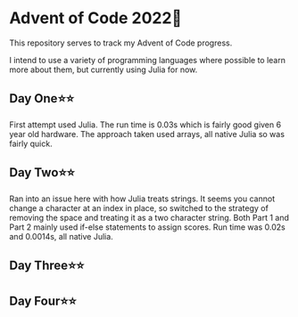 # Advent of Code 2022🌲
This repository serves to track my Advent of Code progress.

I intend to use a variety of programming languages where possible to learn more about them, but currently using Julia for now.

## Day One⭐⭐
First attempt used Julia. The run time is 0.03s which is fairly good given 6 year old hardware. The approach taken used arrays, all native Julia so was fairly quick.

## Day Two⭐⭐
Ran into an issue here with how Julia treats strings. It seems you cannot change a character at an index in place, so switched to the strategy of removing the space and treating it as a two character string. Both Part 1 and Part 2 mainly used if-else statements to assign scores. Run time was 0.02s and 0.0014s, all native Julia. 

## Day Three⭐⭐

## Day Four⭐⭐
